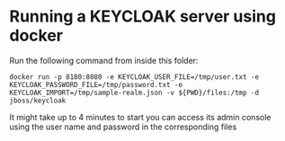 # Running a KEYCLOAK server using docker
Run the following command from inside this folder:

    docker run -p 8180:8080 -e KEYCLOAK_USER_FILE=/tmp/user.txt -e KEYCLOAK_PASSWORD_FILE=/tmp/password.txt -e KEYCLOAK_IMPORT=/tmp/sample-realm.json -v ${PWD}/files:/tmp -d jboss/keycloak

It might take up to 4 minutes to start
you can access its admin console using the user name and password in the corresponding files
